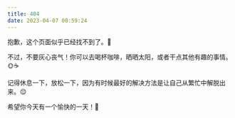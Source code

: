 ```yaml
---
title: 404
date: 2023-04-07 00:59:24
---
```


抱歉，这个页面似乎已经找不到了。🙁

不过，不要灰心丧气！你可以去喝杯咖啡，晒晒太阳，或者干点其他有趣的事情。🌞☕

记得休息一下，放松一下，因为有时候最好的解决方法是让自己从繁忙中解脱出来。😌

希望你今天有一个愉快的一天！🌈
